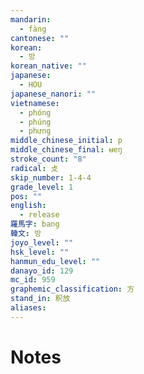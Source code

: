 ```yaml
---
mandarin:
  - fàng
cantonese: ""
korean:
  - 방
korean_native: ""
japanese:
  - HOU
japanese_nanori: ""
vietnamese:
  - phóng
  - phúng
  - phưng
middle_chinese_initial: p
middle_chinese_final: ʉɐŋ
stroke_count: "8"
radical: 攴
skip_number: 1-4-4
grade_level: 1
pos: ""
english:
  - release
羅馬字: bang
韓文: 방
joyo_level: ""
hsk_level: ""
hanmun_edu_level: ""
danayo_id: 129
mc_id: 959
graphemic_classification: 方
stand_in: 釈放
aliases:
---
```


# Notes
